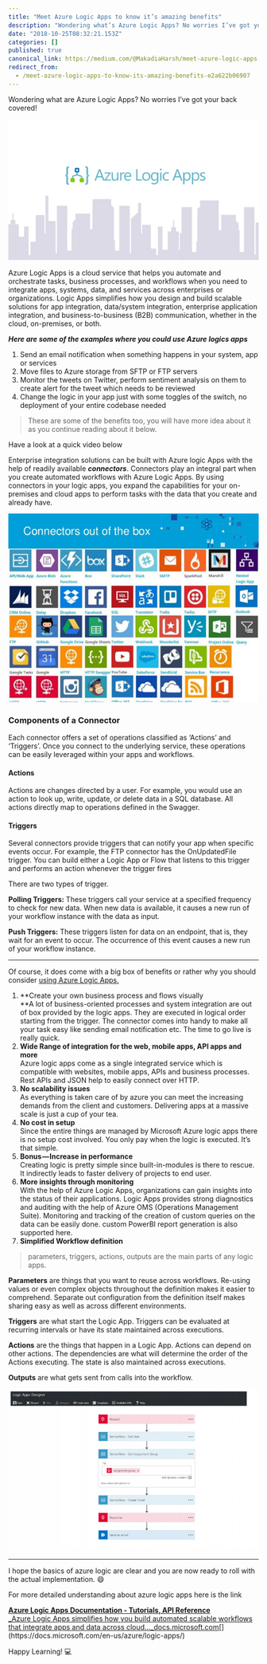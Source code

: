 ```yaml
---
title: "Meet Azure Logic Apps to know it’s amazing benefits"
description: "Wondering what’s Azure Logic Apps? No worries I’ve got your back covered!"
date: "2018-10-25T08:32:21.153Z"
categories: []
published: true
canonical_link: https://medium.com/@MakadiaHarsh/meet-azure-logic-apps-to-know-its-amazing-benefits-e2a622b06907
redirect_from:
  - /meet-azure-logic-apps-to-know-its-amazing-benefits-e2a622b06907
---
```


Wondering what are Azure Logic Apps? No worries I’ve got your back covered!

![Azure Logic Apps](./asset-1.jpeg)

Azure Logic Apps is a cloud service that helps you automate and orchestrate tasks, business processes, and workflows when you need to integrate apps, systems, data, and services across enterprises or organizations. Logic Apps simplifies how you design and build scalable solutions for app integration, data/system integration, enterprise application integration, and business-to-business (B2B) communication, whether in the cloud, on-premises, or both.

**_Here are some of the examples where you could use Azure logics apps_**

1.  Send an email notification when something happens in your system, app or services
2.  Move files to Azure storage from SFTP or FTP servers
3.  Monitor the tweets on Twitter, perform sentiment analysis on them to create alert for the tweet which needs to be reviewed
4.  Change the logic in your app just with some toggles of the switch, no deployment of your entire codebase needed

> These are some of the benefits too, you will have more idea about it as you continue reading about it below.

Have a look at a quick video below



Enterprise integration solutions can be built with Azure logic Apps with the help of readily available **_connectors_**. Connectors play an integral part when you create automated workflows with Azure Logic Apps. By using connectors in your logic apps, you expand the capabilities for your on-premises and cloud apps to perform tasks with the data that you create and already have.

![Out of the box integration with Connectors](./asset-2.jpeg)

### Components of a Connector

Each connector offers a set of operations classified as ‘Actions’ and ‘Triggers’. Once you connect to the underlying service, these operations can be easily leveraged within your apps and workflows.

#### Actions

Actions are changes directed by a user. For example, you would use an action to look up, write, update, or delete data in a SQL database. All actions directly map to operations defined in the Swagger.

#### Triggers

Several connectors provide triggers that can notify your app when specific events occur. For example, the FTP connector has the OnUpdatedFile trigger. You can build either a Logic App or Flow that listens to this trigger and performs an action whenever the trigger fires

There are two types of trigger.

**Polling Triggers:** These triggers call your service at a specified frequency to check for new data. When new data is available, it causes a new run of your workflow instance with the data as input.

**Push Triggers:** These triggers listen for data on an endpoint, that is, they wait for an event to occur. The occurrence of this event causes a new run of your workflow instance.

---

Of course, it does come with a big box of benefits or rather why you should consider [using Azure Logic Apps.](https://spr.com/9-fantastic-reasons-for-using-azure-logic-apps/)

1.  **Create your own business process and flows visually  
    **A lot of business-oriented processes and system integration are out of box provided by the logic apps. They are executed in logical order starting from the trigger. The connector comes into handy to make all your task easy like sending email notification etc. The time to go live is really quick.
2.  **Wide Range of integration for the web, mobile apps, API apps and more**  
    Azure logic apps come as a single integrated service which is compatible with websites, mobile apps, APIs and business processes. Rest APIs and JSON help to easily connect over HTTP.
3.  **No scalability issues**  
    As everything is taken care of by azure you can meet the increasing demands from the client and customers. Delivering apps at a massive scale is just a cup of your tea.
4.  **No cost in setup**  
    Since the entire things are managed by Microsoft Azure logic apps there is no setup cost involved. You only pay when the logic is executed. It’s that simple.
5.  **Bonus — Increase in performance**  
    Creating logic is pretty simple since built-in-modules is there to rescue. It indirectly leads to faster delivery of projects to end user.
6.  **More insights through monitoring**  
    With the help of Azure Logic Apps, organizations can gain insights into the status of their applications. Logic Apps provides strong diagnostics and auditing with the help of Azure OMS (Operations Management Suite). Monitoring and tracking of the creation of custom queries on the data can be easily done. custom PowerBI report generation is also supported here.
7.  **Simplified Workflow definition**

> parameters, triggers, actions, outputs are the main parts of any logic apps.

**Parameters** are things that you want to reuse across workflows. Re-using values or even complex objects throughout the definition makes it easier to comprehend. Separate out configuration from the definition itself makes sharing easy as well as across different environments.

**Triggers** are what start the Logic App. Triggers can be evaluated at recurring intervals or have its state maintained across executions.

**Actions** are the things that happen in a Logic App. Actions can depend on other actions. The dependencies are what will determine the order of the Actions executing. The state is also maintained across executions.

**Outputs** are what gets sent from calls into the workflow.

![Sample workflow created using Azure Logic Apps](./asset-3.png)

---

I hope the basics of azure logic are clear and you are now ready to roll with the actual implementation. 😄

For more detailed understanding about azure logic apps here is the link

[**Azure Logic Apps Documentation - Tutorials, API Reference**  
_Azure Logic Apps simplifies how you build automated scalable workflows that integrate apps and data across cloud…_docs.microsoft.com](https://docs.microsoft.com/en-us/azure/logic-apps/ "https://docs.microsoft.com/en-us/azure/logic-apps/")[](https://docs.microsoft.com/en-us/azure/logic-apps/)

Happy Learning! 💻
